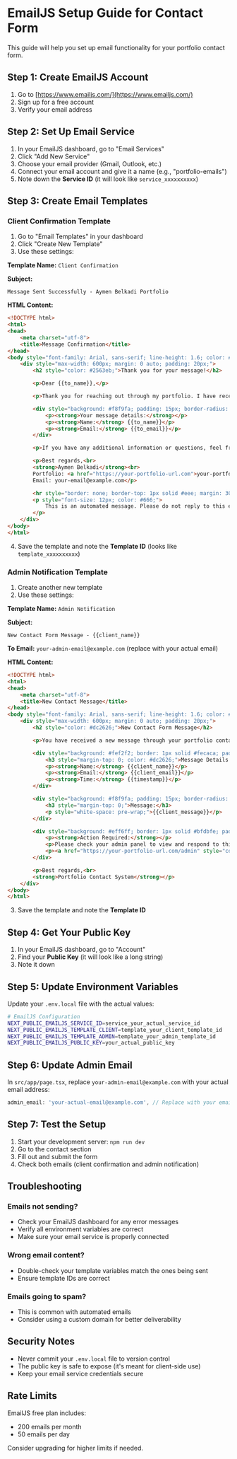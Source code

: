 # EmailJS Setup Guide for Contact Form

This guide will help you set up email functionality for your portfolio contact form.

## Step 1: Create EmailJS Account

1. Go to [https://www.emailjs.com/](https://www.emailjs.com/)
2. Sign up for a free account
3. Verify your email address

## Step 2: Set Up Email Service

1. In your EmailJS dashboard, go to "Email Services"
2. Click "Add New Service"
3. Choose your email provider (Gmail, Outlook, etc.)
4. Connect your email account and give it a name (e.g., "portfolio-emails")
5. Note down the **Service ID** (it will look like `service_xxxxxxxxxx`)

## Step 3: Create Email Templates

### Client Confirmation Template

1. Go to "Email Templates" in your dashboard
2. Click "Create New Template"
3. Use these settings:

**Template Name:** `Client Confirmation`

**Subject:**
```
Message Sent Successfully - Aymen Belkadi Portfolio
```

**HTML Content:**
```html
<!DOCTYPE html>
<html>
<head>
    <meta charset="utf-8">
    <title>Message Confirmation</title>
</head>
<body style="font-family: Arial, sans-serif; line-height: 1.6; color: #333;">
    <div style="max-width: 600px; margin: 0 auto; padding: 20px;">
        <h2 style="color: #2563eb;">Thank you for your message!</h2>

        <p>Dear {{to_name}},</p>

        <p>Thank you for reaching out through my portfolio. I have received your message and will get back to you as soon as possible, typically within 24-48 hours.</p>

        <div style="background: #f8f9fa; padding: 15px; border-radius: 5px; margin: 20px 0;">
            <p><strong>Your message details:</strong></p>
            <p><strong>Name:</strong> {{to_name}}</p>
            <p><strong>Email:</strong> {{to_email}}</p>
        </div>

        <p>If you have any additional information or questions, feel free to reply to this email.</p>

        <p>Best regards,<br>
        <strong>Aymen Belkadi</strong><br>
        Portfolio: <a href="https://your-portfolio-url.com">your-portfolio-url.com</a><br>
        Email: your-email@example.com</p>

        <hr style="border: none; border-top: 1px solid #eee; margin: 30px 0;">
        <p style="font-size: 12px; color: #666;">
            This is an automated message. Please do not reply to this email.
        </p>
    </div>
</body>
</html>
```

4. Save the template and note the **Template ID** (looks like `template_xxxxxxxxxx`)

### Admin Notification Template

1. Create another new template
2. Use these settings:

**Template Name:** `Admin Notification`

**Subject:**
```
New Contact Form Message - {{client_name}}
```

**To Email:** `your-admin-email@example.com` (replace with your actual email)

**HTML Content:**
```html
<!DOCTYPE html>
<html>
<head>
    <meta charset="utf-8">
    <title>New Contact Message</title>
</head>
<body style="font-family: Arial, sans-serif; line-height: 1.6; color: #333;">
    <div style="max-width: 600px; margin: 0 auto; padding: 20px;">
        <h2 style="color: #dc2626;">New Contact Form Message</h2>

        <p>You have received a new message through your portfolio contact form.</p>

        <div style="background: #fef2f2; border: 1px solid #fecaca; padding: 15px; border-radius: 5px; margin: 20px 0;">
            <h3 style="margin-top: 0; color: #dc2626;">Message Details:</h3>
            <p><strong>Name:</strong> {{client_name}}</p>
            <p><strong>Email:</strong> {{client_email}}</p>
            <p><strong>Time:</strong> {{timestamp}}</p>
        </div>

        <div style="background: #f8f9fa; padding: 15px; border-radius: 5px; margin: 20px 0;">
            <h3 style="margin-top: 0;">Message:</h3>
            <p style="white-space: pre-wrap;">{{client_message}}</p>
        </div>

        <div style="background: #eff6ff; border: 1px solid #bfdbfe; padding: 15px; border-radius: 5px; margin: 20px 0;">
            <p><strong>Action Required:</strong></p>
            <p>Please check your admin panel to view and respond to this message.</p>
            <p><a href="https://your-portfolio-url.com/admin" style="color: #2563eb; text-decoration: underline;">Go to Admin Panel</a></p>
        </div>

        <p>Best regards,<br>
        <strong>Portfolio Contact System</strong></p>
    </div>
</body>
</html>
```

3. Save the template and note the **Template ID**

## Step 4: Get Your Public Key

1. In your EmailJS dashboard, go to "Account"
2. Find your **Public Key** (it will look like a long string)
3. Note it down

## Step 5: Update Environment Variables

Update your `.env.local` file with the actual values:

```bash
# EmailJS Configuration
NEXT_PUBLIC_EMAILJS_SERVICE_ID=service_your_actual_service_id
NEXT_PUBLIC_EMAILJS_TEMPLATE_CLIENT=template_your_client_template_id
NEXT_PUBLIC_EMAILJS_TEMPLATE_ADMIN=template_your_admin_template_id
NEXT_PUBLIC_EMAILJS_PUBLIC_KEY=your_actual_public_key
```

## Step 6: Update Admin Email

In `src/app/page.tsx`, replace `your-admin-email@example.com` with your actual email address:

```typescript
admin_email: 'your-actual-email@example.com', // Replace with your email
```

## Step 7: Test the Setup

1. Start your development server: `npm run dev`
2. Go to the contact section
3. Fill out and submit the form
4. Check both emails (client confirmation and admin notification)

## Troubleshooting

### Emails not sending?
- Check your EmailJS dashboard for any error messages
- Verify all environment variables are correct
- Make sure your email service is properly connected

### Wrong email content?
- Double-check your template variables match the ones being sent
- Ensure template IDs are correct

### Emails going to spam?
- This is common with automated emails
- Consider using a custom domain for better deliverability

## Security Notes

- Never commit your `.env.local` file to version control
- The public key is safe to expose (it's meant for client-side use)
- Keep your email service credentials secure

## Rate Limits

EmailJS free plan includes:
- 200 emails per month
- 50 emails per day

Consider upgrading for higher limits if needed.